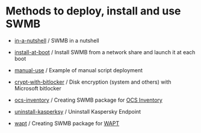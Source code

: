 # Methods to deploy, install and use SWMB

 * [in-a-nutshell](./in-a-nutshell) / SWMB in a nutshell

 * [install-at-boot](./install-at-boot) / Install SWMB from a network share and launch it at each boot

 * [manual-use](./manual-use) / Example of manual script deployment

 * [crypt-with-bitlocker](./crypt-with-bitlocker) / Disk encryption (system and others) with Microsoft bitlocker

 * [ocs-inventory](./ocs-inventory) / Creating SWMB package for [OCS Inventory](https://ocsinventory-ng.org/)

 * [uninstall-kasperksy](./uninstall-kasperksy) / Uninstall Kaspersky Endpoint

 * [wapt](./wapt) / Creating SWMB package for [WAPT](https://www.wapt.fr/en/doc/)
